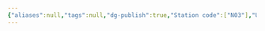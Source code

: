 ```yaml
---
{"aliases":null,"tags":null,"dg-publish":true,"Station code":["N03"],"Universal Name":"","permalink":"/narrative/locations/worlds/toi-2025b/","dgPassFrontmatter":true}
---
```


